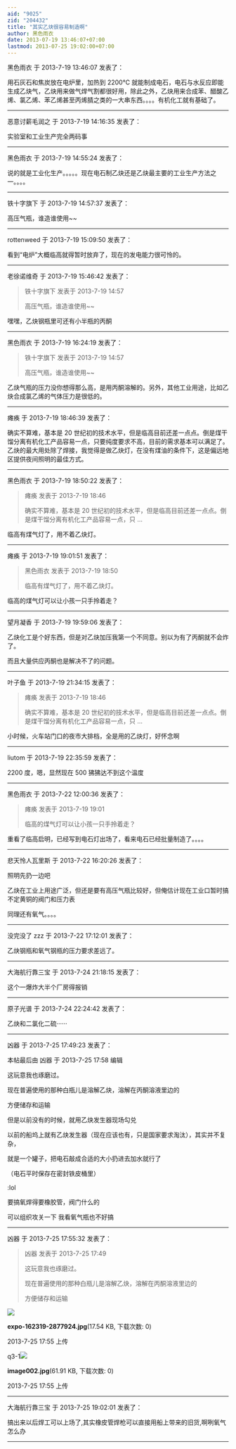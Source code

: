 ```yaml
---
aid: "9025"
zid: "204432"
title: "其实乙炔很容易制造啊"
author: 黑色雨衣
date: 2013-07-19 13:46:07+07:00
lastmod: 2013-07-25 19:02:00+07:00
---
```


黑色雨衣 于 2013-7-19 13:46:07 发表了：

用石灰石和焦炭放在电炉里，加热到 2200℃ 就能制成电石，电石与水反应即能生成乙炔气，乙炔用来做气焊气割都很好用，除此之外，乙炔用来合成苯、醋酸乙烯、氯乙烯、苯乙烯甚至丙烯腈之类的一大串东西。。。。有机化工就有基础了。

---

恶意讨薪毛润之 于 2013-7-19 14:16:35 发表了：

实验室和工业生产完全两码事

---

黑色雨衣 于 2013-7-19 14:55:24 发表了：

说的就是工业化生产。。。。。现在电石制乙炔还是乙炔最主要的工业生产方法之一。。。。

---

铁十字旗下 于 2013-7-19 14:57:37 发表了：

高压气瓶，谁造谁使用~~

---

rottenweed 于 2013-7-19 15:09:50 发表了：

看到“电炉”大概临高就得暂时放弃了，现在的发电能力很可怜的。

---

老徐诺维奇 于 2013-7-19 15:46:42 发表了：

> 铁十字旗下 发表于 2013-7-19 14:57
>
> 高压气瓶，谁造谁使用~~

嘿嘿，乙炔钢瓶里可还有小半瓶的丙酮

---

黑色雨衣 于 2013-7-19 16:24:19 发表了：

> 铁十字旗下 发表于 2013-7-19 14:57
>
> 高压气瓶，谁造谁使用~~

乙炔气瓶的压力没你想得那么高，是用丙酮溶解的。另外，其他工业用途，比如乙炔合成氯乙烯的气体压力是很低的。

---

瘫痪 于 2013-7-19 18:46:39 发表了：

确实不算难，基本是 20 世纪初的技术水平，但是临高目前还差一点点。倒是煤干馏分离有机化工产品容易一点，只要纯度要求不高，目前的需求基本可以满足了。乙炔的最大用处除了焊接，我觉得是做乙炔灯，在没有煤油的条件下，这是偏远地区提供夜间照明的最佳方式。

---

黑色雨衣 于 2013-7-19 18:50:22 发表了：

> 瘫痪 发表于 2013-7-19 18:46
>
> 确实不算难，基本是 20 世纪初的技术水平，但是临高目前还差一点点。倒是煤干馏分离有机化工产品容易一点，只 ...

临高有煤气灯了，用不着乙炔灯。

---

瘫痪 于 2013-7-19 19:01:51 发表了：

> 黑色雨衣 发表于 2013-7-19 18:50
>
> 临高有煤气灯了，用不着乙炔灯。

临高的煤气灯可以让小孩一只手拎着走？

---

望月凝香 于 2013-7-19 19:59:06 发表了：

乙炔化工是个好东西，但是对乙炔加压我第一个不同意。别以为有了丙酮就不会炸了。

而且大量供应丙酮也是解决不了的问题。

---

叶子鱼 于 2013-7-19 21:34:15 发表了：

> 瘫痪 发表于 2013-7-19 18:46
>
> 确实不算难，基本是 20 世纪初的技术水平，但是临高目前还差一点点。倒是煤干馏分离有机化工产品容易一点，只 ...

小时候，火车站门口的夜市大排档，全是用的乙炔灯，好怀念啊

---

liutom 于 2013-7-19 22:35:59 发表了：

2200 度，嗯，显然现在 500 狒狒达不到这个温度

---

黑色雨衣 于 2013-7-22 12:00:36 发表了：

> 瘫痪 发表于 2013-7-19 19:01
>
> 临高的煤气灯可以让小孩一只手拎着走？

重看了临高启明，已经写到电石灯出场了，看来电石已经批量制造了。。。。

---

悲天怜人瓦里斯 于 2013-7-22 16:20:26 发表了：

照明先扔一边吧

乙炔在工业上用途广泛，但还是要有高压气瓶比较好，但俺估计现在工业口暂时搞不定黄铜的阀门和压力表

同理还有氧气。。。。

---

没完没了 zzz 于 2013-7-22 17:12:01 发表了：

乙炔钢瓶和氧气钢瓶的压力要求差远了。

---

大海航行靠三宝 于 2013-7-24 21:18:15 发表了：

这个一爆炸大半个厂房得报销

---

原子光谱 于 2013-7-24 22:24:42 发表了：

乙炔和二氯化二硫······

---

凶器 于 2013-7-25 17:49:23 发表了：

本帖最后由 凶器 于 2013-7-25 17:58 编辑

这玩意我也琢磨过。

现在普遍使用的那种白瓶儿是溶解乙炔，溶解在丙酮溶液里边的

方便储存和运输

但是以前没有的时候，就用乙炔发生器现场勾兑

以前的船坞上就有乙炔发生器（现在应该也有，只是国家要求淘汰），其实并不复杂，

就是一个罐子，把电石敲成合适的大小扔进去加水就行了

（电石平时保存在密封铁皮桶里）

:lol

要搞氧焊得要橡胶管，阀门什么的

可以组织攻关一下 我看氧气瓶也不好搞

---

凶器 于 2013-7-25 17:55:32 发表了：

> 凶器 发表于 2013-7-25 17:49
>
> 这玩意我也琢磨过。
>
> 现在普遍使用的那种白瓶儿是溶解乙炔，溶解在丙酮溶液里边的
>
> 方便储存和运输

![](/9025/175514unqp5kkeevue7m00.jpg)

**expo-162319-2877924.jpg**(17.54 KB, 下载次数: 0)

2013-7-25 17:55 上传

q3-1![](/9025/1755158xwlttk7vu0et7nu.jpg)

**image002.jpg**(61.91 KB, 下载次数: 0)

2013-7-25 17:55 上传

---

大海航行靠三宝 于 2013-7-25 19:02:01 发表了：

搞出来以后焊工可以上场了,其实橡皮管焊枪可以直接用船上带来的旧货,啊咧氧气怎么办

---
